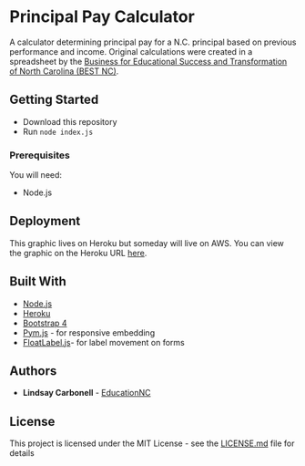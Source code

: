 # Principal Pay Calculator

A calculator determining principal pay for a N.C. principal based on previous performance and income. Original calculations were created in a spreadsheet by the [Business for Educational Success and Transformation of North Carolina (BEST NC)](http://best-nc.org/about-us/).

## Getting Started

* Download this repository
* Run ``node index.js``

### Prerequisites

You will need:
* Node.js

## Deployment

This graphic lives on Heroku but someday will live on AWS. You can view the graphic on the Heroku URL [here](https://principal-pay.herokuapp.com/).

## Built With

* [Node.js](https://nodejs.org/en/)
* [Heroku](https://dashboard.heroku.com/)
* [Bootstrap 4](https://v4-alpha.getbootstrap.com/getting-started/download/)
* [Pym.js](http://blog.apps.npr.org/pym.js/) - for responsive embedding
* [FloatLabel.js](https://github.com/m10l/FloatLabel.js)- for label movement on forms

## Authors

* **Lindsay Carbonell** - [EducationNC](https://github.com/EducationNC)

## License

This project is licensed under the MIT License - see the [LICENSE.md](LICENSE.md) file for details
